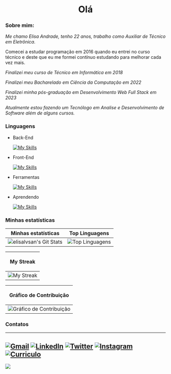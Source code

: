 <h1 align="center">Olá</h1>

### Sobre mim:

*Me chamo Elisa Andrade, tenho 22 anos, trabalho como Auxiliar de Técnico em Eletrônica.*

Comecei a estudar programação em 2016 quando eu entrei no curso técnico e deste que eu me formei contínuo estudando para melhorar cada vez mais.

*Finalizei meu curso de Técnico em Informática em 2018*

*Finalizei meu Bacharelado em Ciência da Computação em 2022*

*Finalizei minha pós-graduação em Desenvolvimento Web Full Stack em 2023*

*Atualmente estou fazendo um Tecnólogo em Analise e Desenvolvimento de Software além de alguns cursos.*


### Linguagens

- Back-End

    [![My Skills](https://skillicons.dev/icons?i=java,spring,mysql,postgres)](https://skillicons.dev)

- Front-End

    [![My Skills](https://skillicons.dev/icons?i=html,css,js,ts,react,bootstrap)](https://skillicons.dev)

- Ferramentas

    [![My Skills](https://skillicons.dev/icons?i=git,github,vscode,postman,figma,eclipse,idea)](https://skillicons.dev)

- Aprendendo

    [![My Skills](https://skillicons.dev/icons?i=cs,php)](https://skillicons.dev)

### Minhas estatísticas

<div align="center">

|Minhas estatísticas                                     |Top Linguagens                                          | 
|--------------------------------------------------------|--------------------------------------------------------|
|![elisalvsan's Git Stats](https://github-readme-stats.vercel.app/api?username=elisalvsan&show_icons=true&hide_border=true&count_private=true&theme=radical)|![Top Linguagens](https://github-readme-stats.vercel.app/api/top-langs/?username=elisalvsan&langs_count=10&count_private=true&hide_border=true&theme=radical&layout=compact)|

|<p align="center">My Streak</p>|
|---------------------------------------------------------------|
|![My Streak](https://streak-stats.demolab.com?user=elisalvsan&theme=radical&hide_border=true&border_radius=5&locale=pt_BR)|

|<p align="center">Gráfico de Contribuição</p>|
|----------------------------------------------|
|![Gráfico de Contribuição](https://github-readme-activity-graph.vercel.app/graph?username=elisalvsan&theme=redical&hide_border=true&show_icons=true&custom_title=Gráfico%20de%20Contribuição)|

</div>

### Contatos
---
  
  [![Gmail](https://img.shields.io/badge/Gmail-D14836?style=for-the-badge&logo=gmail&logoColor=white)](mailto:elisalvsan@gmail.com)
  [![LinkedIn](https://img.shields.io/badge/Elisa%20Andrade-%230077B5.svg?style=for-the-badge&logo=linkedin&logoColor=white)](https://www.linkedin.com/in/elisamaria-alvesdeandrade/)
  [![Twitter](https://img.shields.io/badge/@alvsandrd-%231DA1F2.svg?style=for-the-badge&logo=Twitter&logoColor=white)](https://twitter.com/alvsandrd)
  [![Instagram](https://img.shields.io/badge/@alvsandrd-%23E4405F.svg?style=for-the-badge&logo=Instagram&logoColor=white)](https://instagram.com/alvsandrd)
   [![Curriculo](https://img.shields.io/badge/Curriculo-%18c71e.svg?style=for-the-badge&logo=&logoColor=white)](https://drive.google.com/file/d/1iZ4Pe4Aq3s71Dli_QSP8PGM_5RD0QEya/view?usp=sharing)
   ---

  ![](https://komarev.com/ghpvc/?username=elisalvsan&style=for-the-badge&color=blueviolet)
